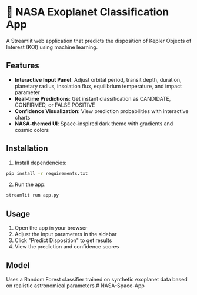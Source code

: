 # 🚀 NASA Exoplanet Classification App

A Streamlit web application that predicts the disposition of Kepler Objects of Interest (KOI) using machine learning.

## Features

- **Interactive Input Panel**: Adjust orbital period, transit depth, duration, planetary radius, insolation flux, equilibrium temperature, and impact parameter
- **Real-time Predictions**: Get instant classification as CANDIDATE, CONFIRMED, or FALSE POSITIVE
- **Confidence Visualization**: View prediction probabilities with interactive charts
- **NASA-themed UI**: Space-inspired dark theme with gradients and cosmic colors

## Installation

1. Install dependencies:
```bash
pip install -r requirements.txt
```

2. Run the app:
```bash
streamlit run app.py
```

## Usage

1. Open the app in your browser
2. Adjust the input parameters in the sidebar
3. Click "Predict Disposition" to get results
4. View the prediction and confidence scores

## Model

Uses a Random Forest classifier trained on synthetic exoplanet data based on realistic astronomical parameters.#   N A S A - S p a c e - A p p  
 